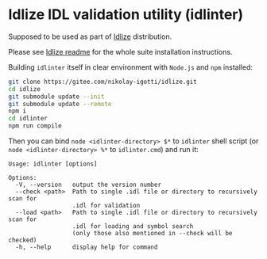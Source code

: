 # Idlize IDL validation utility (idlinter)

Supposed to be used as part of [Idlize](https://gitee.com/nikolay-igotti/idlize) distribution.

Please see [Idlize readme](https://gitee.com/nikolay-igotti/idlize/blob/master/README.md) for the whole suite installation instructions.

Building `idlinter` itself in clear environment with `Node.js` and `npm` installed:

```sh
git clone https://gitee.com/nikolay-igotti/idlize.git
cd idlize
git submodule update --init
git submodule update --remote
npm i
cd idlinter
npm run compile
```

Then you can bind `node <idlinter-directory> $*` to `idlinter` shell script (or `node <idlinter-directory> %*` to `idlinter.cmd`) and run it:

```text
Usage: idlinter [options]

Options:
  -V, --version   output the version number
  --check <path>  Path to single .idl file or directory to recursively scan for
                  .idl for validation
  --load <path>   Path to single .idl file or directory to recursively scan for
                  .idl for loading and symbol search
                  (only those also mentioned in --check will be checked)
  -h, --help      display help for command
```
